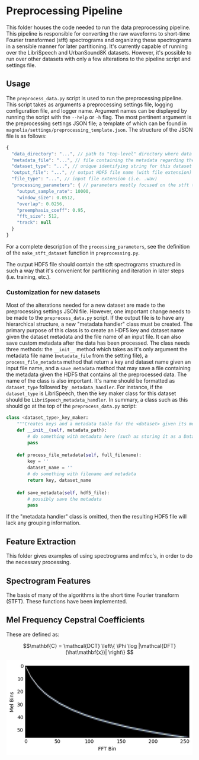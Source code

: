 # Preprocessing Pipeline

This folder houses the code needed to run the data preprocessing pipeline.
This pipeline is responsible for converting the raw waveforms to short-time
Fourier transformed (stft) spectrograms and organizing these spectrograms in a
sensible manner for later partitioning.
It's currently capable of running over the LibriSpeech and UrbanSound8K
datasets.
However, it's possible to run over other datasets with only a few alterations to
the pipeline script and settings file.

## Usage

The `preprocess_data.py` script is used to run the preprocessing pipeline.
This script takes as arguments a preprocessing settings file, logging
configuration file, and logger name.
Argument names can be displayed by running the script with the `--help` or `-h`
flag.
The most pertinent argument is the preprocessing settings JSON file; a template
of which can be found in `magnolia/settings/preprocessing_template.json`.
The structure of the JSON file is as follows:

```javascript
{
  "data_directory": "...", // path to "top-level" directory where data resides
  "metadata_file": "...", // file containing the metadata regarding the dataset (discussed later)
  "dataset_type": "...", // unique identifying string for this dataset (discussed later)
  "output_file": "...", // output HDF5 file name (with file extension)
  "file_type": "...", // input file extension (i.e. .wav)
  "processing_parameters": { // parameters mostly focused on the stft transform
    "output_sample_rate": 10000,
    "window_size": 0.0512,
    "overlap": 0.0256,
    "preemphasis_coeff": 0.95,
    "fft_size": 512,
    "track": null
  }
}
```

For a complete description of the `processing_parameters`, see the definition of
the `make_stft_dataset` function in `preprocessing.py`.

The output HDF5 file should contain the stft spectrograms structured in such a
way that it's convenient for partitioning and iteration in later steps (i.e.
training, etc.).

### Customization for new datasets

Most of the alterations needed for a new dataset are made to the preprocessing
settings JSON file.
However, one important change needs to be made to the `preprocess_data.py`
script.
If the output file is to have any hierarchical structure, a new "metadata
handler" class must be created.
The primary purpose of this class is to create an HDF5 key and dataset name
given the dataset metadata and the file name of an input file.
It can also save custom metadata after the data has been processed.
The class needs three methods: the `__init__` method which takes as it's only
argument the metadata file name (`metadata_file` from the setting file), a
`process_file_metadata` method that return a key and dataset name given an input
file name, and a `save_metadata` method that may save a file containing the
metadata given the HDF5 that contains all the preprocessed data.
The name of the class is also important.
It's name should be formatted as `dataset_type` followed by `_metadata_handler`.
For instance, if the `dataset_type` is LibriSpeech, then the key maker class
for this dataset should be `LibriSpeech_metadata_handler`.
In summary, a class such as this should go at the top of the
`preprocess_data.py` script:

```python
class <dataset_type>_key_maker:
    """Creates keys and a metadata table for the <dataset> given its metadata and a filename"""
    def __init__(self, metadata_path):
        # do something with metadata here (such as storing it as a DataFrame)
        pass

    def process_file_metadata(self, full_filename):
        key = ''
        dataset_name = ''
        # do something with filename and metadata
        return key, dataset_name

    def save_metadata(self, hdf5_file):
        # possibly save the metadata
        pass
```

If the "metadata handler" class is omitted, then the resulting HDF5 file will
lack any grouping information.

## Feature Extraction

This folder gives examples of using spectrograms and mfcc's, in order to do the necessary processing.

## Spectrogram Features
The basis of many of the algorithms is the short time Fourier transform (STFT). These functions have been implemented.

## Mel Frequency Cepstral Coefficients
These are defined as:

$$\mathbf{C} = \mathcal{DCT} \left\{ \Phi \log |\mathcal{DFT}(\hat\mathbf{x})|   \right\} $$

![Mel Frequencies](images/melfreq.png)
